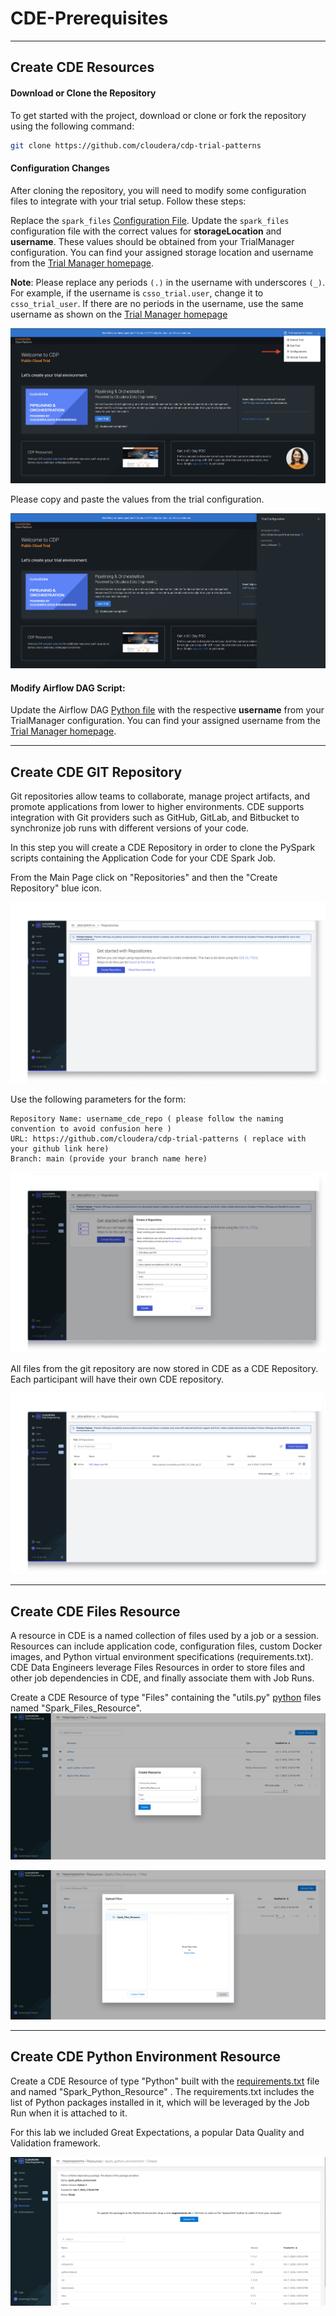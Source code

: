 # CDE-Prerequisites

---
## **Create CDE Resources**
#### Download or Clone the Repository

To get started with the project, download or clone or fork the repository using the following command:

```bash
git clone https://github.com/cloudera/cdp-trial-patterns
```

#### Configuration Changes

After cloning the repository, you will need to modify some configuration files to integrate with your trial setup.
Follow these steps:

Replace the `spark_files` [Configuration File](https://github.com/cloudera/cdp-trial-patterns/cloudera-data-engineering/cde_spark_jobs/config.py). Update the `spark_files` configuration file with the correct values for **storageLocation** and **username**. These values should be obtained from your TrialManager configuration. You can find your assigned storage location and username from the [Trial Manager homepage](https://console.us-west-1.cdp.cloudera.com/trial/#/postRegister?pattern=CDP_DATA_ENGINEERING&trial=cdp_paas).

**Note**: Please replace any periods `(.)` in the username with underscores `(_)`.
For example, if the username is `csso_trial.user`, change it to `csso_trial_user`.
If there are no periods in the username, use the same username as shown on the [Trial Manager homepage](https://console.us-west-1.cdp.cloudera.com/trial/#/postRegister?pattern=CDP_DATA_ENGINEERING&trial=cdp_paas)

![Trial Manager Homepage](images/cde_trial_home_page.png)

Please copy and paste the values from the trial configuration.

![Trial Manager Configuration](images/trial_manager_configuration.png)

#### Modify Airflow DAG Script:

Update the Airflow DAG [Python file](https://github.com/cloudera/cloudera-data-engineering/cde_airflow_jobs/004_airflow_dag.py) with the respective **username** from your TrialManager configuration. You can find your assigned username from the [Trial Manager homepage](https://console.us-west-1.cdp.cloudera.com/trial/#/postRegister?pattern=CDP_DATA_ENGINEERING&trial=cdp_paas).

---

## Create CDE GIT Repository

Git repositories allow teams to collaborate, manage project artifacts, and promote applications from lower to higher environments. CDE supports integration with Git providers such as GitHub, GitLab, and Bitbucket to synchronize job runs with different versions of your code.

In this step you will create a CDE Repository in order to clone the PySpark scripts containing the Application Code for your CDE Spark Job.

From the Main Page click on "Repositories" and then the "Create Repository" blue icon.

![alt text](images/cde_repository_01.png)

Use the following parameters for the form:

```
Repository Name: username_cde_repo ( please follow the naming convention to avoid confusion here )
URL: https://github.com/cloudera/cdp-trial-patterns ( replace with your github link here)
Branch: main (provide your branch name here)
```

![alt text](images/cde_repository_02.png)

All files from the git repository are now stored in CDE as a CDE Repository. Each participant will have their own CDE repository.

![alt text](images/cde_repository_03.png)

---

## Create CDE Files Resource

A resource in CDE is a named collection of files used by a job or a session. Resources can include application code, configuration files, custom Docker images, and Python virtual environment specifications (requirements.txt). CDE Data Engineers leverage Files Resources in order to store files and other job dependencies in CDE, and finally associate them with Job Runs.

Create a CDE Resource of type "Files" containing the "utils.py" [python](https://github.com/cloudera/cdp-trial-patterns/cloudera-data-engineering/cde_spark_jobs/utils.py) files named "Spark_Files_Resource".
![alt text](images/cde_files_resource.png)

![alt text](images/cde_files_resources_2.png)

---

## Create CDE Python Environment Resource

Create a CDE Resource of type "Python" built with the [requirements.txt](https://github.com/cloudera/cdp-trial-patterns/cloudera-data-engineering/cde_spark_jobs/requirements.txt) file and named "Spark_Python_Resource" . The requirements.txt includes the list of Python packages installed in it, which will be leveraged by the Job Run when it is attached to it.

For this lab we included Great Expectations, a popular Data Quality and Validation framework.

![alt text](images/cde_spark_python_resource.png)